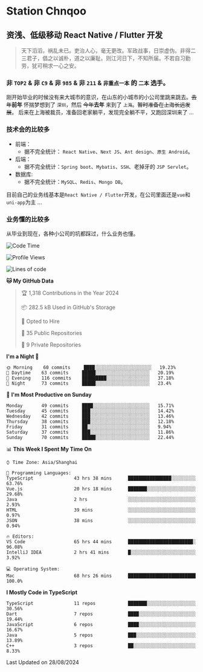 # Station Chnqoo

## 资浅、低级移动 React Native / Flutter 开发

> 天下滔滔，祸乱未已。吏治人心，毫无更改。军政战事，日崇虚伪。非得二三君子，倡之以诚朴，道之以廉耻。则江河日下，不知所届。不若自习勤劳，犹可稍求一心之安。

### 非 `TOP2` & 非 `C9` & 非 `985` & 非 `211` & `非重点一本` 的 `二本` 选手。

刚开始毕业的时候没有来大城市的意识，在山东的小城市的小公司里跳来跳去。~~去年~~**前年** 怀揣梦想到了 `深圳`，然后 ~~今年~~**去年** 来到了 `上海`。~~暂时准备在上海长远发展~~。
后来在上海被裁员，准备回老家躺平，发现完全躺不平，又跑回深圳来了 ...

### 技术会的比较多

- 前端：
  - 据不完全统计： `React Native`、`Next JS`、`Ant design`、`原生 Android`。
- 后端：
  - 据不完全统计：`Spring boot`、`Mybatis`、`SSH`、老掉牙的 `JSP Servlet`。
- 数据库:
  - 据不完全统计：`MySQL`、`Redis`、`Mongo DB`。

目前自己的业务线基本是`React Native / Flutter`开发，在公司里面还是`vue`和`uni-app`为主 ...

### 业务懂的比较多

从毕业到现在，各种小公司的坑都踩过，什么业务也懂。

<!--START_SECTION:waka-->
![Code Time](http://img.shields.io/badge/Code%20Time-5%2C894%20hrs%2021%20mins-blue)

![Profile Views](http://img.shields.io/badge/Profile%20Views-1-blue)

![Lines of code](https://img.shields.io/badge/From%20Hello%20World%20I%27ve%20Written-295%20Thousand%20lines%20of%20code-blue)

**🐱 My GitHub Data** 

> 🏆 1,318 Contributions in the Year 2024
 > 
> 📦 282.5 kB Used in GitHub's Storage 
 > 
> 💼 Opted to Hire
 > 
> 📜 35 Public Repositories 
 > 
> 🔑 9 Private Repositories  
 > 
**I'm a Night 🦉** 

```text
🌞 Morning    60 commits     ████░░░░░░░░░░░░░░░░░░░░░   19.23% 
🌆 Daytime    63 commits     █████░░░░░░░░░░░░░░░░░░░░   20.19% 
🌃 Evening    116 commits    █████████░░░░░░░░░░░░░░░░   37.18% 
🌙 Night      73 commits     █████░░░░░░░░░░░░░░░░░░░░   23.4%

```
📅 **I'm Most Productive on Sunday** 

```text
Monday       49 commits     ████░░░░░░░░░░░░░░░░░░░░░   15.71% 
Tuesday      45 commits     ███░░░░░░░░░░░░░░░░░░░░░░   14.42% 
Wednesday    42 commits     ███░░░░░░░░░░░░░░░░░░░░░░   13.46% 
Thursday     38 commits     ███░░░░░░░░░░░░░░░░░░░░░░   12.18% 
Friday       31 commits     ██░░░░░░░░░░░░░░░░░░░░░░░   9.94% 
Saturday     37 commits     ███░░░░░░░░░░░░░░░░░░░░░░   11.86% 
Sunday       70 commits     █████░░░░░░░░░░░░░░░░░░░░   22.44%

```


📊 **This Week I Spent My Time On** 

```text
⌚︎ Time Zone: Asia/Shanghai

💬 Programming Languages: 
TypeScript               43 hrs 38 mins      ████████████████░░░░░░░░░   63.76% 
Vue.js                   20 hrs 18 mins      ███████░░░░░░░░░░░░░░░░░░   29.68% 
Java                     2 hrs               ░░░░░░░░░░░░░░░░░░░░░░░░░   2.93% 
HTML                     39 mins             ░░░░░░░░░░░░░░░░░░░░░░░░░   0.97% 
JSON                     38 mins             ░░░░░░░░░░░░░░░░░░░░░░░░░   0.94%

🔥 Editors: 
VS Code                  65 hrs 44 mins      ████████████████████████░   96.08% 
IntelliJ IDEA            2 hrs 41 mins       █░░░░░░░░░░░░░░░░░░░░░░░░   3.92%

💻 Operating System: 
Mac                      68 hrs 26 mins      █████████████████████████   100.0%

```

**I Mostly Code in TypeScript** 

```text
TypeScript               11 repos            ███████░░░░░░░░░░░░░░░░░░   30.56% 
Dart                     7 repos             ████░░░░░░░░░░░░░░░░░░░░░   19.44% 
JavaScript               6 repos             ████░░░░░░░░░░░░░░░░░░░░░   16.67% 
Java                     5 repos             ███░░░░░░░░░░░░░░░░░░░░░░   13.89% 
C++                      3 repos             ██░░░░░░░░░░░░░░░░░░░░░░░   8.33%

```



 Last Updated on 28/08/2024
<!--END_SECTION:waka-->

<!---
ChenqiaoStation/ChenqiaoStation is a ✨ special ✨ repository because its `README.md` (this file) appears on your GitHub profile.
You can click the Preview link to take a look at your changes.
--->
